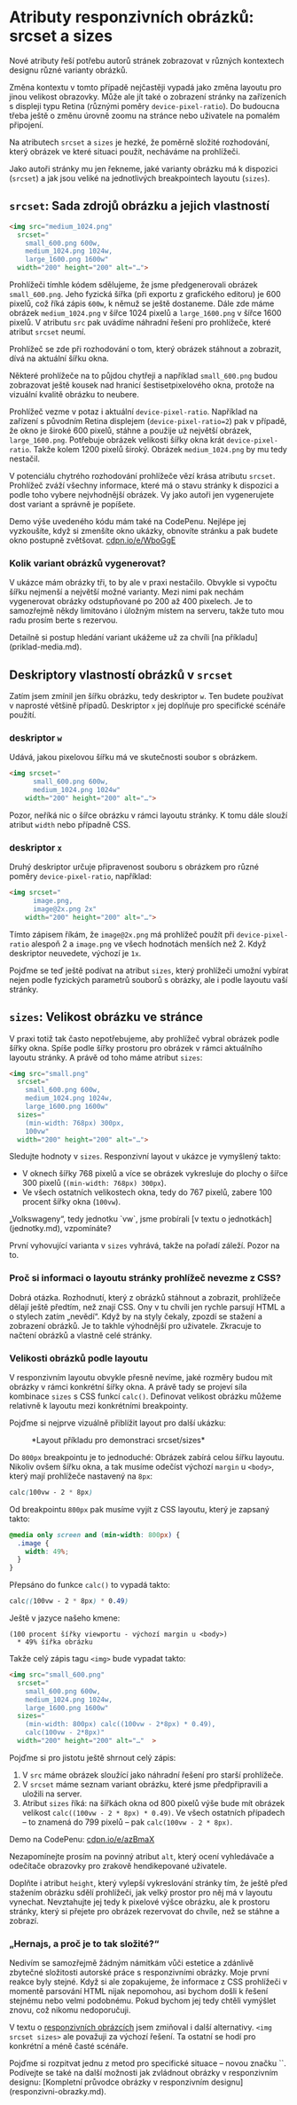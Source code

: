 # Atributy responzivních obrázků: srcset a sizes

Nové atributy řeší potřebu autorů stránek zobrazovat v různých kontextech designu různé varianty obrázků.

Změna kontextu v tomto případě nejčastěji vypadá jako změna layoutu pro jinou velikost obrazovky. Může ale jít také o zobrazení stránky na zařízeních s displeji typu Retina (různými poměry `device-pixel-ratio`). Do budoucna třeba ještě o změnu úrovně zoomu na stránce nebo uživatele na pomalém připojení. 

<!-- AdSnippet -->

Na atributech `srcset` a `sizes` je hezké, že poměrně složité rozhodování, který obrázek ve které situaci použít, necháváme na prohlížeči. 

Jako autoři stránky mu jen řekneme, jaké varianty obrázku má k dispozici (`srcset`) a jak jsou veliké na jednotlivých breakpointech layoutu (`sizes`).

## `srcset`: Sada zdrojů obrázku a jejich vlastností

```html
<img src="medium_1024.png"
  srcset="
    small_600.png 600w, 
    medium_1024.png 1024w, 
    large_1600.png 1600w"
  width="200" height="200" alt="…">
```

Prohlížeči tímhle kódem sdělujeme, že jsme předgenerovali obrázek `small_600.png`. Jeho fyzická šířka (při exportu z grafického editoru) je 600 pixelů, což říká zápis `600w`, k němuž se ještě dostaneme. Dále zde máme obrázek `medium_1024.png` v šířce 1024 pixelů a `large_1600.png` v šířce 1600 pixelů. V atributu `src` pak uvádíme náhradní řešení pro prohlížeče, které  atribut `srcset` neumí.

Prohlížeč se zde při rozhodování o tom, který obrázek stáhnout a zobrazit, dívá na aktuální šířku okna. 

<!-- AdSnippet -->

Některé prohlížeče na to půjdou chytřeji a například `small_600.png` budou zobrazovat ještě kousek nad hranicí šestisetpixelového okna, protože na vizuální kvalitě obrázku to neubere.

Prohlížeč vezme v potaz i aktuální `device-pixel-ratio`. Například na zařízení s původním Retina displejem (`device-pixel-ratio=2`) pak v případě, že okno je široké 600 pixelů, stáhne a použije už největší obrázek, `large_1600.png`. Potřebuje obrázek velikosti šířky okna krát `device-pixel-ratio`. Takže kolem 1200 pixelů široký. Obrázek `medium_1024.png` by mu tedy nestačil.

V potenciálu chytrého rozhodování prohlížeče vězí krása atributu `srcset`. Prohlížeč zváží všechny informace, které má o stavu stránky k dispozici a podle toho vybere nejvhodnější obrázek. Vy jako autoři jen vygenerujete dost variant a správně je popíšete. 

Demo výše uvedeného kódu mám také na CodePenu. Nejlépe jej vyzkoušíte, když si zmenšíte okno ukázky, obnovíte stránku a pak budete okno postupně zvětšovat. [cdpn.io/e/WboGgE](http://codepen.io/machal/pen/WboGgE?editors=100)


### Kolik variant obrázků vygenerovat?

V ukázce mám obrázky tři, to by ale v praxi nestačilo. Obvykle si vypočtu šířku nejmenší a největší možné varianty. Mezi nimi pak nechám vygenerovat obrázky odstupňované po 200 až 400 pixelech. Je to samozřejmě někdy limitováno i úložným místem na serveru, takže tuto mou radu prosím berte s rezervou.

<div class="ebook-only" markdown="1">
Detailně si postup hledání variant ukážeme už za chvíli [na příkladu](priklad-media.md).
</div>


## Deskriptory vlastností obrázků v `srcset`

Zatím jsem zmínil jen šířku obrázku, tedy deskriptor `w`. Ten budete používat v naprosté většině případů. Deskriptor `x` jej doplňuje pro specifické scénáře použití.

### deskriptor `w`

Udává, jakou pixelovou šířku má ve skutečnosti soubor s obrázkem.

```html
<img srcset="
      small_600.png 600w, 
      medium_1024.png 1024w"
    width="200" height="200" alt="…">
```

Pozor, neříká nic o šířce obrázku v rámci layoutu stránky. K tomu dále slouží atribut `width` nebo případně CSS.

### deskriptor `x`

Druhý deskriptor určuje připravenost souboru s obrázkem pro různé poměry `device-pixel-ratio`, například:

```html
<img srcset="
      image.png, 
      image@2x.png 2x"
    width="200" height="200" alt="…">
```

Tímto zápisem říkám, že `image@2x.png` má prohlížeč použít při `device-pixel-ratio` alespoň 2 a `image.png` ve všech hodnotách menších než 2. Když deskriptor neuvedete, výchozí je `1x`.

Pojďme se teď ještě podívat na atribut `sizes`, který prohlížeči umožní vybírat nejen podle fyzických parametrů souborů s obrázky, ale i podle layoutu vaší stránky.

## `sizes`: Velikost obrázku ve stránce

V praxi totiž tak často nepotřebujeme, aby prohlížeč vybral obrázek podle šířky okna. Spíše podle šířky prostoru pro obrázek v rámci aktuálního layoutu stránky. A právě od toho máme atribut `sizes`:

```html
<img src="small.png"
  srcset="
    small_600.png 600w, 
    medium_1024.png 1024w, 
    large_1600.png 1600w"  
  sizes="
    (min-width: 768px) 300px, 
    100vw"
  width="200" height="200" alt="…">
```

Sledujte hodnoty v `sizes`. Responzivní layout v ukázce je vymyšlený takto:

-  V oknech šířky 768 pixelů a více se obrázek vykresluje do plochy o šířce 300 pixelů (`(min-width: 768px) 300px`).
- Ve všech ostatních velikostech okna, tedy do 767 pixelů, zabere 100 procent šířky okna (`100vw`). 

<div class="ebook-only" markdown="1">
„Volkswageny“, tedy jednotku `vw`, jsme probírali [v textu o jednotkách](jednotky.md), vzpomínáte? 
</div>

<!-- AdSnippet -->

První vyhovující varianta v `sizes` vyhrává, takže na pořadí záleží. Pozor na to.

### Proč si informaci o layoutu stránky prohlížeč nevezme z CSS?

Dobrá otázka. Rozhodnutí, který z obrázků stáhnout a zobrazit, prohlížeče dělají ještě předtím, než znají CSS. Ony v tu chvíli jen rychle parsují HTML a o stylech zatím „nevědí“. Když by na styly čekaly, zpozdí se stažení a zobrazení obrázků. Je to takhle výhodnější pro uživatele. Zkracuje to načtení obrázků a vlastně celé stránky.

### Velikosti obrázků podle layoutu

V responzivním layoutu obvykle přesně nevíme, jaké rozměry budou mít obrázky v rámci konkrétní šířky okna.  A právě tady se projeví síla kombinace `sizes` s CSS funkcí `calc()`. Definovat velikost obrázku můžeme relativně k layoutu mezi konkrétními breakpointy.

Pojďme si nejprve vizuálně přiblížit layout pro další ukázku:

<figure>
<img src="dist/images/original/rwd-obrazky-priklad-layout.jpg" alt="">
<figcaption markdown="1">    
*Layout příkladu pro demonstraci srcset/sizes*
</figcaption> 
</figure>

Do `800px` breakpointu je to jednoduché: Obrázek zabírá celou šířku layoutu. Nikoliv ovšem šířku okna, a tak musíme odečíst výchozí `margin` u `<body>`, který mají prohlížeče nastavený na `8px`:

```css
calc(100vw - 2 * 8px)
```

Od breakpointu `800px` pak musíme vyjít z CSS layoutu, který je zapsaný takto:

```css
@media only screen and (min-width: 800px) {
  .image {
    width: 49%;
  }
}
```

Přepsáno do funkce `calc()` to vypadá takto:

```css
calc((100vw - 2 * 8px) * 0.49)
```

Ještě v jazyce našeho kmene:

```
(100 procent šířky viewportu - výchozí margin u <body>) 
  * 49% šířka obrázku
```

Takže celý zápis tagu `<img>` bude vypadat takto:

```html
<img src="small_600.png"
  srcset="
    small_600.png 600w, 
    medium_1024.png 1024w, 
    large_1600.png 1600w"
  sizes="
    (min-width: 800px) calc((100vw - 2*8px) * 0.49), 
    calc(100vw - 2*8px)"
  width="200" height="200" alt="…"  >
```

Pojďme si pro jistotu ještě shrnout celý zápis:

1. V `src` máme obrázek sloužící jako náhradní řešení pro starší prohlížeče.
2. V `srcset` máme seznam variant obrázku, které jsme předpřipravili a uložili na server.
3. Atribut `sizes` říká: na šířkách okna od 800 pixelů výše bude mít obrázek velikost `calc((100vw - 2 * 8px) * 0.49)`. Ve všech ostatních případech – to znamená do 799 pixelů – pak `calc(100vw - 2 * 8px)`.

Demo na CodePenu: [cdpn.io/e/azBmaX](http://codepen.io/machal/full/azBmaX?editors=110)

Nezapomínejte prosím na povinný atribut `alt`, který ocení vyhledávače a odečítače obrazovky pro zrakově hendikepované uživatele.

Doplňte i atribut `height`, který vylepší vykreslování stránky tím, že ještě před stažením obrázku sdělí prohlížeči, jak velký prostor pro něj má v layoutu vynechat. Nevztahujte jej tedy k pixelové výšce obrázku, ale k prostoru stránky, který si přejete pro obrázek rezervovat do chvíle, než se stáhne a zobrazí.

### „Hernajs, a proč je to tak složité?“

Nedivím se samozřejmě žádným námitkám vůči estetice a zdánlivě zbytečné složitosti autorské práce s responzivními obrázky. Moje první reakce byly stejné. Když si ale zopakujeme, že informace z CSS prohlížeči v momentě parsování HTML nijak nepomohou, asi bychom došli k řešení stejnému nebo velmi podobnému. Pokud bychom jej tedy chtěli vymýšlet znovu, což nikomu nedoporučuji.

V textu o [responzivních obrázcích](responzivni-obrazky.md) jsem zmiňoval i další alternativy. `<img srcset sizes>` ale považuji za výchozí řešení. Ta ostatní se hodí pro konkrétní a méně časté scénáře. 

<div class="ebook-only" markdown="1">
  Pojďme si rozpitvat jednu z metod pro specifické situace – novou značku `<picture>`.
</div>

<div class="web-only" markdown="1">
  Podívejte se také na další možnosti jak zvládnout obrázky v responzivním designu: [Kompletní průvodce obrázky v responzivním designu](responzivni-obrazky.md).
</div>


